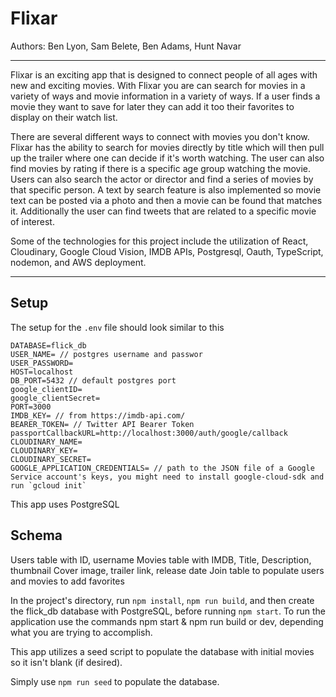 # Flixar

Authors: Ben Lyon, Sam Belete, Ben Adams, Hunt Navar
***
Flixar is an exciting app that is designed to connect people of all ages with new and exciting movies. With Flixar you are can search for movies in a variety of ways and movie information in a variety of ways. If a user finds a movie they want to save for later they can add it too their favorites to display on their watch list.

There are several different ways to connect with movies you don't know.
Flixar has the ability to search for movies directly by title which will then pull up the trailer where one can decide if it's worth watching. The user can also find movies by rating if there is a specific age group watching the movie. Users can also search the actor or director and find a series of movies by that specific person.
A text by search feature is also implemented so movie text can be posted via a photo and then a movie can be found that matches it. Additionally the user can find tweets that are related to a specific movie of interest. 

Some of the technologies for this project include the utilization of React, Cloudinary, Google Cloud Vision, IMDB APIs, Postgresql, Oauth, TypeScript, nodemon, and AWS deployment.
***

## Setup

The setup for the `.env` file should look similar to this

```
DATABASE=flick_db
USER_NAME= // postgres username and passwor
USER_PASSWORD=
HOST=localhost
DB_PORT=5432 // default postgres port
google_clientID=
google_clientSecret=
PORT=3000
IMDB_KEY= // from https://imdb-api.com/
BEARER_TOKEN= // Twitter API Bearer Token
passportCallbackURL=http://localhost:3000/auth/google/callback
CLOUDINARY_NAME=
CLOUDINARY_KEY=
CLOUDINARY_SECRET=
GOOGLE_APPLICATION_CREDENTIALS= // path to the JSON file of a Google Service account's keys, you might need to install google-cloud-sdk and run `gcloud init`
```

This app uses PostgreSQL

## Schema
Users table with ID, username
Movies table with IMDB, Title, Description, thumbnail Cover image, trailer link, release date
Join table to populate users and movies to add favorites

In the project's directory, run `npm install`, `npm run build`, and then create the flick_db database with PostgreSQL, before running `npm start`.
To run the application use the commands npm start & npm run build or dev, depending what you are trying to accomplish.

This app utilizes a seed script to populate the database with initial movies so it isn't blank (if desired).

Simply use `npm run seed` to populate the database.
